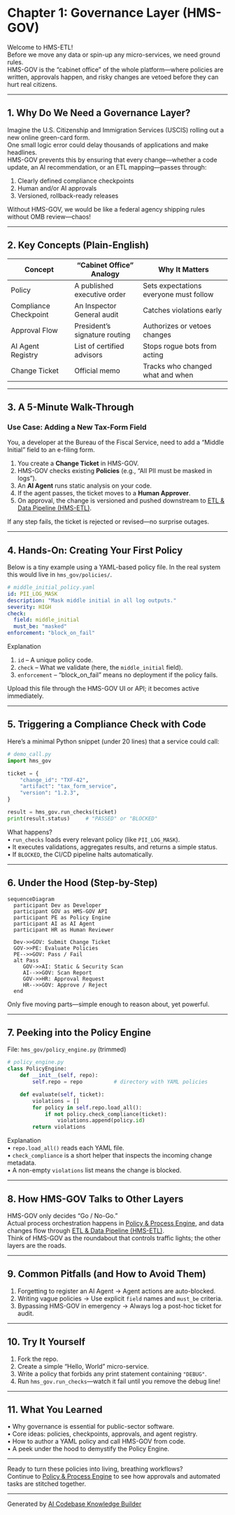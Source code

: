 # Chapter 1: Governance Layer (HMS-GOV)


Welcome to HMS-ETL!  
Before we move any data or spin-up any micro-services, we need ground rules.  
HMS-GOV is the “cabinet office” of the whole platform—where policies are written, approvals happen, and risky changes are vetoed before they can hurt real citizens.

---

## 1. Why Do We Need a Governance Layer?

Imagine the U.S. Citizenship and Immigration Services (USCIS) rolling out a new online green-card form.  
One small logic error could delay thousands of applications and make headlines.  
HMS-GOV prevents this by ensuring that every change—whether a code update, an AI recommendation, or an ETL mapping—passes through:

1. Clearly defined compliance checkpoints  
2. Human and/or AI approvals  
3. Versioned, rollback-ready releases  

Without HMS-GOV, we would be like a federal agency shipping rules without OMB review—chaos!

---

## 2. Key Concepts (Plain-English)

| Concept | “Cabinet Office” Analogy | Why It Matters |
|---------|--------------------------|----------------|
| Policy | A published executive order | Sets expectations everyone must follow |
| Compliance Checkpoint | An Inspector General audit | Catches violations early |
| Approval Flow | President’s signature routing | Authorizes or vetoes changes |
| AI Agent Registry | List of certified advisors | Stops rogue bots from acting |
| Change Ticket | Official memo | Tracks who changed what and when |

---

## 3. A 5-Minute Walk-Through

### Use Case: Adding a New Tax-Form Field

You, a developer at the Bureau of the Fiscal Service, need to add a “Middle Initial” field to an e-filing form.

1. You create a **Change Ticket** in HMS-GOV.  
2. HMS-GOV checks existing **Policies** (e.g., “All PII must be masked in logs”).  
3. An **AI Agent** runs static analysis on your code.  
4. If the agent passes, the ticket moves to a **Human Approver**.  
5. On approval, the change is versioned and pushed downstream to [ETL & Data Pipeline (HMS-ETL)](09_etl___data_pipeline__hms_etl__.md).  

If any step fails, the ticket is rejected or revised—no surprise outages.

---

## 4. Hands-On: Creating Your First Policy

Below is a tiny example using a YAML-based policy file. In the real system this would live in `hms_gov/policies/`.

```yaml
# middle_initial_policy.yaml
id: PII_LOG_MASK
description: "Mask middle initial in all log outputs."
severity: HIGH
check:
  field: middle_initial
  must_be: "masked"
enforcement: "block_on_fail"
```

Explanation  
1. `id` – A unique policy code.  
2. `check` – What we validate (here, the `middle_initial` field).  
3. `enforcement` – “block_on_fail” means no deployment if the policy fails.

Upload this file through the HMS-GOV UI or API; it becomes active immediately.

---

## 5. Triggering a Compliance Check with Code

Here’s a minimal Python snippet (under 20 lines) that a service could call:

```python
# demo_call.py
import hms_gov

ticket = {
    "change_id": "TXF-42",
    "artifact": "tax_form_service",
    "version": "1.2.3",
}

result = hms_gov.run_checks(ticket)
print(result.status)     # "PASSED" or "BLOCKED"
```

What happens?  
• `run_checks` loads every relevant policy (like `PII_LOG_MASK`).  
• It executes validations, aggregates results, and returns a simple status.  
• If `BLOCKED`, the CI/CD pipeline halts automatically.

---

## 6. Under the Hood (Step-by-Step)

```mermaid
sequenceDiagram
  participant Dev as Developer
  participant GOV as HMS-GOV API
  participant PE as Policy Engine
  participant AI as AI Agent
  participant HR as Human Reviewer

  Dev->>GOV: Submit Change Ticket
  GOV->>PE: Evaluate Policies
  PE-->>GOV: Pass / Fail
  alt Pass
     GOV->>AI: Static & Security Scan
     AI-->>GOV: Scan Report
     GOV->>HR: Approval Request
     HR-->>GOV: Approve / Reject
  end
```

Only five moving parts—simple enough to reason about, yet powerful.

---

## 7. Peeking into the Policy Engine

File: `hms_gov/policy_engine.py` (trimmed)

```python
# policy_engine.py
class PolicyEngine:
    def __init__(self, repo):
        self.repo = repo          # directory with YAML policies

    def evaluate(self, ticket):
        violations = []
        for policy in self.repo.load_all():
            if not policy.check_compliance(ticket):
                violations.append(policy.id)
        return violations
```

Explanation  
• `repo.load_all()` reads each YAML file.  
• `check_compliance` is a short helper that inspects the incoming change metadata.  
• A non-empty `violations` list means the change is blocked.

---

## 8. How HMS-GOV Talks to Other Layers

HMS-GOV only decides “Go / No-Go.”  
Actual process orchestration happens in [Policy & Process Engine](02_policy___process_engine_.md), and data changes flow through [ETL & Data Pipeline (HMS-ETL)](09_etl___data_pipeline__hms_etl__.md).  
Think of HMS-GOV as the roundabout that controls traffic lights; the other layers are the roads.

---

## 9. Common Pitfalls (and How to Avoid Them)

1. Forgetting to register an AI Agent → Agent actions are auto-blocked.  
2. Writing vague policies → Use explicit `field` names and `must_be` criteria.  
3. Bypassing HMS-GOV in emergency → Always log a post-hoc ticket for audit.

---

## 10. Try It Yourself

1. Fork the repo.  
2. Create a simple “Hello, World” micro-service.  
3. Write a policy that forbids any print statement containing `"DEBUG"`.  
4. Run `hms_gov.run_checks`—watch it fail until you remove the debug line!

---

## 11. What You Learned

• Why governance is essential for public-sector software.  
• Core ideas: policies, checkpoints, approvals, and agent registry.  
• How to author a YAML policy and call HMS-GOV from code.  
• A peek under the hood to demystify the Policy Engine.

---

Ready to turn these policies into living, breathing workflows?  
Continue to [Policy & Process Engine](02_policy___process_engine_.md) to see how approvals and automated tasks are stitched together.

---

Generated by [AI Codebase Knowledge Builder](https://github.com/The-Pocket/Tutorial-Codebase-Knowledge)